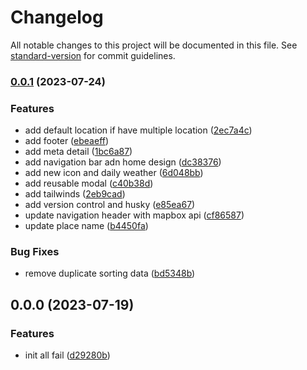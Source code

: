 # Changelog

All notable changes to this project will be documented in this file. See [standard-version](https://github.com/conventional-changelog/standard-version) for commit guidelines.

### [0.0.1](https://github.com/waziaq/vue3-typescript-weather-tailwinds/compare/v0.0.0...v0.0.1) (2023-07-24)


### Features

* add default location if have multiple location ([2ec7a4c](https://github.com/waziaq/vue3-typescript-weather-tailwinds/commits/2ec7a4c7ac7440dd82346e23d6eeb3b479cb274c))
* add footer ([ebeaeff](https://github.com/waziaq/vue3-typescript-weather-tailwinds/commits/ebeaeff551adddf5a9cbc10a1ef156e729f4b3e7))
* add meta detail ([1bc6a87](https://github.com/waziaq/vue3-typescript-weather-tailwinds/commits/1bc6a87ef1096858db6b8cf14ad6b9be11b1b0dd))
* add navigation bar adn home design ([dc38376](https://github.com/waziaq/vue3-typescript-weather-tailwinds/commits/dc38376a8bd2449ff92833cf058eed77fcf2373b))
* add new icon and daily weather ([6d048bb](https://github.com/waziaq/vue3-typescript-weather-tailwinds/commits/6d048bb107eebc57791d0b89ff793c7e6c8e7152))
* add reusable modal ([c40b38d](https://github.com/waziaq/vue3-typescript-weather-tailwinds/commits/c40b38dec7a796f5345344bea8053cef2a1fa36f))
* add tailwinds ([2eb9cad](https://github.com/waziaq/vue3-typescript-weather-tailwinds/commits/2eb9cad187ec302151735dfb389188555d4383e5))
* add version control and husky ([e85ea67](https://github.com/waziaq/vue3-typescript-weather-tailwinds/commits/e85ea67b6472c93e8e3390b993f352eb00f12fc3))
* update navigation header with mapbox api ([cf86587](https://github.com/waziaq/vue3-typescript-weather-tailwinds/commits/cf86587d9c2ab4d746197beadcbd9dcbd393befc))
* update place name ([b4450fa](https://github.com/waziaq/vue3-typescript-weather-tailwinds/commits/b4450fac0b6100e73de12aa2dc301a3ac8c1b09c))


### Bug Fixes

* remove duplicate sorting data ([bd5348b](https://github.com/waziaq/vue3-typescript-weather-tailwinds/commits/bd5348b33e7334716b064dbc40a61b456fbc9316))

## 0.0.0 (2023-07-19)


### Features

* init all fail ([d29280b](https://github.com/waziaq/vue3-typescript-weather-tailwinds/commits/d29280b423395ff15b2743e0a933655cda7dd1ca))
